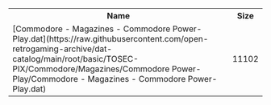 <table>
<tr><th>Name</th><th>Size</th></tr>
<tr><td>
[Commodore - Magazines - Commodore Power-Play.dat](https://raw.githubusercontent.com/open-retrogaming-archive/dat-catalog/main/root/basic/TOSEC-PIX/Commodore/Magazines/Commodore Power-Play/Commodore - Magazines - Commodore Power-Play.dat)
</td><td>11102</td></tr>
</table>
